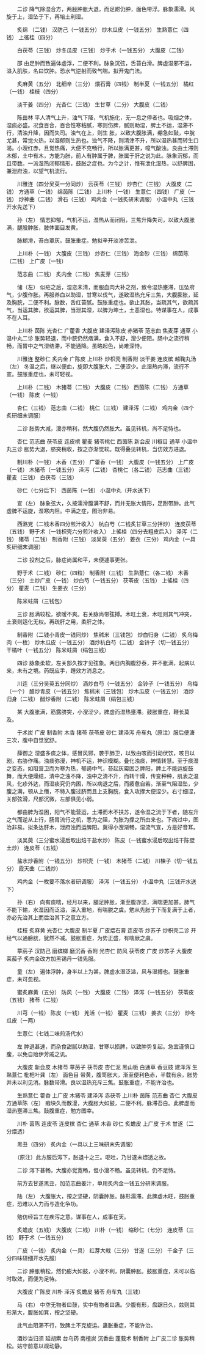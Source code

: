 <!-- { "loadSidebar": true } -->
　　二诊 降气除湿合方，两胫肿胀大退，而足跗仍肿，面色带浮。脉象濡滑。风旋于上，湿坠于下，再培土利湿。

　　炙绵 （二钱） 汉防己（一钱五分） 炒木瓜皮（一钱五分） 生熟薏仁（四钱） 上徭桂（四分）

　　白茯苓（三钱） 炒冬瓜皮（三钱） 炒于术（一钱五分） 大腹皮（二钱）

　　邵 由足肿而致遍体虚浮，二便不利。脉象沉弦，舌苔白滑。脾虚湿邪不运，溢入肌肤，名曰饮肿。恐水气逆射而致气喘。拟开鬼门法。

　　炙麻黄（五分） 北细辛（三分） 煨石膏（四钱） 制半夏（一钱五分） 橘红（一钱） 桂枝（四分）

　　淡干姜（四分） 光杏仁（三钱） 生甘草（二分） 大腹皮（二钱）

　　陈岳林 平人清气上升，浊气下降，气机施化，无一息之停者也。吸烟之体，湿痰必盛。况食百合，百合性寒粘腻，寒则伤脾，腻则助湿，脾土不运，湿滞不行，清浊升降，因而失司。浊气在上，则生 胀，以致大腹胀满，绷急如鼓，中脘尤甚，常觉火热，以湿郁则生热也。浊气不降，则清津不升，所以湿热甚而转生口渴。小溲红赤，且觉热痛，大便不克畅行，所以胀满更甚，噫气酸浊。良由土滞则木郁，土中有木，方能为胀，前人有肿属于脾，胀属于肝之说为此。脉象沉郁，而且带数。一派湿热闭郁情形，鼓胀之症也。为今之计，惟有泄化湿热，以舒脾困，兼泄府浊，以望气机流行。

　　川雅连（四分吴萸一分同炒） 云茯苓（三钱） 炒杏仁（三钱） 大腹皮（二钱） 方通草（一钱） 绵茵陈（二钱） 上川朴（一钱） 生薏仁（四钱） 广皮（一钱） 炒神曲（二钱） 滑石（三钱） 鸡内金（一钱炙研末调服） 小温中丸（三钱开水先送下）

　　孙（左） 情志抑郁，气机不运，湿热从而闭阻，三焦升降失司，以致大腹胀满，腿股肿胀，肢体面目发黄。

　　脉糊滑，苔白罩灰。鼓胀重症。勉拟辛开淡渗苦泄。

　　上川朴（一钱） 大腹皮（三钱） 炒杏仁（三钱） 海金砂（三钱） 绵茵陈（二钱） 上广皮（一钱）

　　范志曲（二钱） 炙内金（二钱） 焦麦芽（三钱）

　　储（左） 似疟之后，湿恋未清，而服血肉大补之剂，致令湿热壅滞，压坠府气，少腹作胀。再服养血以助湿，甘寒以伐气，遂致湿热充斥三焦，大腹膨胀，延及胸脘，二便不利。脉数，舌红苔腻。鼓胀重症也。欲止其胀，当疏其气，欲疏其气，当运其脾，欲运其脾，当泄其湿，以脾为坤土，土恶湿也。特谋事在人，成事不在人耳。

　　上川朴 茵陈 光杏仁 广藿香 大腹皮 建泽泻陈皮 赤猪苓 范志曲 焦麦芽 通草 小温中丸二诊 胀势轻退，而中脘仍然痞满，食入不舒，溲少便阻。肠中之流行稍畅，而胃中之气湿结滞，不能通降。虽略起色，尚难深恃。

　　川雅连 整砂仁 炙内金 广陈皮 上川朴 炒枳壳 制香附 淡干姜 连皮槟 越鞠丸汤（左） 冬温之后，继以便血，旋即大腹胀大，二便涩少。此湿热内滞，流行不宣。鼓胀重症也，未可轻视。

　　上川朴（二钱） 木猪苓（二钱） 大腹皮（二钱） 西茵陈（二钱） 方通草（一钱） 陈皮（一钱）

　　杏仁（三钱） 范志曲（二钱） 桃仁（三钱） 建泽泻（二钱） 鸡内金（四个炙研细末调服）

　　二诊 胀势大减，溲亦稍利，然大腹仍然胀大。虽见转机，尚不足恃也。

　　杏仁 范志曲 茯苓皮 连皮槟 瞿麦 猪苓桃仁 西茵陈 新会皮 川椒目 通草 小温中丸三诊 胀势大退，脐突稍收，按之亦渐觉软。既得叠见转机，当仿效方进退。

　　制川朴（一钱） 木香（五分） 广藿香（一钱） 大腹皮（一钱五分） 上广皮（一钱） 木猪苓（一钱五分） 泽泻（二钱） 杏桃仁（各二钱） 范志曲（三钱） 瞿麦（三钱） 白茯苓（三钱）

　　砂仁（七分后下） 西茵陈（一钱） 小温中丸（开水送下）

　　宣（左） 脉象弦大，久按濡滑腹满不舒，而并无胀大情形，足跗带肿。此气虚脾不运旋，湿寒内阻。中满之症，图治非易。

　　西潞党（二钱木香四分煎汁收入） 杭白芍（二钱炙甘草三分拌炒） 连皮茯苓（五钱） 野于术（一钱枳壳六分煎汁收入） 上徭桂（四分去粗皮后入） 泽泻（二钱） 猪苓（二钱） 制香附（三钱） 淡吴萸（五分） 姜衣（三分） 鸡内金（一具炙研细末调服）

　　二诊 投剂之后，脉症尚属和平，未便遽事更张。

　　野于术（二钱） 砂仁（四粒） 制香附（三钱） 生熟薏仁（各二钱） 木香（三分） 土炒广皮（一钱） 炒白芍（一钱五分） 茯苓皮（五钱） 上徭桂（四分） 瞿麦（二钱） 生姜衣（三分）

　　陈米蛀屑（三钱包）

　　三诊 胀满较松，欲嗳不爽。右关脉尚带弦搏。木旺土衰，木旺则其气冲突，土衰则运化无权。再疏肝之用，柔肝之体。

　　制香附（二钱小青皮一钱同炒） 焦秫米（三钱包） 炒白归身（二钱） 炙乌梅肉（一枚） 炒木瓜皮（一钱五分） 酒炒杭白芍（二钱） 金铃子（切一钱五分） 干橘叶（一钱五分） 陈米蛀屑（绢包三钱）

　　四诊 脉象柔软，左关部久按才见弦象。两日内胸腹舒泰，并不胀满，起病以来，未有之境。药既应手，踵效方消息之。

　　川连（三分吴萸五分同炒） 酒炒白芍（一钱五分） 金铃子（一钱五分） 乌梅（一个） 醋炒青皮（一钱五分） 焦秫米（三钱包） 炒木瓜皮（一钱五分） 酒炒归身（二钱） 醋炒香附（二钱） 陈米蛀屑（绢包三钱）

　　某 大腹胀满，筋露脐突，小溲涩少。脾虚而湿热壅滞。鼓胀重症，鞭长莫及。

　　于术炭 广皮 制香附 木香 猪苓 茯苓皮 砂仁 建泽泻 舟车丸（原注）服后便溏三次，腹中自觉宽舒。

　　薛御之 湿盛多痰之体，感冒风邪，袭于肺卫，以致由咳而引动伏饮，咳日以剧，右胁作痛。浊痰弥漫，神机不运，神识模糊。叠化浊痰，神情转慧。至于痰湿之变态，如阻营卫而为寒为热，郁遏中气，苔起灰霉困乏脾阳，脾土不能运旋鼓舞，而大便燥结，清中之浊不降，浊中之清不升，而转干燥，传变种种，肌表之温风，化疹外达，而湿痰究仍内困，所以病退之后，而疲惫自若。渐至气阻湿坠，少腹之满，顿从上僭，不特入腹过脐而且上支胸脘，食入攻撑大便涩少。右寸细涩，关部弦滑，尺部沉微，左部俱见小弱。

　　都由脾为湿困，阳气不能营运，土滞而木不扶苏，遂令湿之流于下者，随左升之气而逆从上行，肠胃流行之机，悉为之阻，为胀为撑之所由来也。下病过中，图治非易。拟条达肝木，泄府浊而运脾阳。冀得小溲渐畅，湿流气宣，方是好音耳。

　　淡吴萸（三分蜜水浸后取出焙干盐水炒） 陈皮（一钱蜜水浸后取出焙干陈壁土炒） 连皮苓（五钱）

　　盐水炒香附（一钱五分） 炒枳壳（一钱） 木猪苓（二钱） 川楝子（切一钱五分） 霞天曲（二钱炒）

　　鸡内金（一枚要不落水者研调服） 泽泻（一钱五分） 小温中丸（三钱开水送下）

　　孙（右） 向有痰喘，经月以来，腿足肿胀，渐至腹亦坚，满喘更加甚。肺气不能下输，水湿因而泛溢，深入重地，有喘脱之虞。勉从先胀于下而复满于上者，亦必先治其上而后治其下之意立方。

　　桂枝 炙麻黄 光杏仁 大腹皮 制半夏 广皮煨石膏 连皮苓 炒苏子 炒枳壳二诊 开经气以通膀胱，犹然不减。鼓胀重症，为势正盛，有喘厥之虞。

　　葶苈子 汉防己 磨槟榔 磨沉香 香附 光杏仁 防风 茯苓皮 广皮 炒苏子 大腹皮 莱菔子 炙内金改方加黑锡丹一钱先服。

　　童（左） 遍体浮肿，身半以上为甚。脾虚水湿泛溢，风与湿搏也。鼓胀重症，未可忽视。

　　蜜炙麻黄（五分） 防风（一钱） 大腹皮（二钱） 泽泻（一钱五分） 茯苓皮（五钱） 猪苓（二钱）

　　川芎（一钱） 陈皮（一钱） 羌活（一钱） 瞿麦（三钱） 姜衣（三分） 炒冬瓜皮（一两）

　　生薏仁（七钱二味煎汤代水）

　　左 肿退甚速，而杂食甜腻以助湿，甘寒以损脾，以致肿势复起。急宜谨慎口腹，以免自贻伊芳戚之讥。

　　大腹皮 新会皮 木猪苓 葶苈子 茯苓皮 杏仁泥 黑山栀 白通草 香豆豉 建泽泻 生熟薏仁 枇杷叶龚（左） 面色目 带黄，腹笥胀大，渐至便利色赤，半载有余，胀势并未以利见消。脉数带滑。良以湿热充斥三焦。鼓胀重症，不能许治也。

　　生熟薏仁 藿香 上广皮 木猪苓 建泽泻 赤茯苓 上川朴 茵陈 范志曲 杏仁 大腹皮 方通草陈（左） 瘕块久而散漫，大腹胀大如鼓，二便不利。脉滞苔白。此脾虚而湿热壅滞三焦。鼓腹重症，勉方图幸。

　　川朴 茵陈 连皮苓 连皮槟 杏仁 通草 木香 砂仁 炙蟾皮 上广皮 于术 甘遂（二分煨透）

　　黑丑（四分） 炙内金（一具以上三味研末先调服）

　　（原注）此方服后泻下，胀退十之三。呕吐，乃甘遂未煨透之故。

　　二诊 泻下甚畅，大腹亦觉宽畅，但小溲不畅。虽见转机，仍不足恃。

　　前方去甘遂黑丑，加范志曲姜汁，单用炙内金一钱五分研末调服。

　　陆（左） 大腹胀大，按之坚硬，阴囊肿胀。脉形濡滞。此脾虚木旺，鼓胀重症，恐难以人力而与造化争功。

　　勉仿经旨工在疾泻之意。谋事在人，成事在天。

　　炙蟾皮（五钱） 大腹皮（二钱） 川朴（一钱） 缩砂仁（七分） 连皮苓（三钱） 野于术（一钱五分）

　　广皮（一钱） 炙内金（一具） 红芽大戟（三分） 甘遂（三分） 千金子（三分四味研细开水先服）

　　二诊 肿胀稍松，然仍膨大如鼓，小溲不利，阴囊肿胀。鼓胀重症，未可以临时取效，而便为足恃。

　　大腹皮 广陈皮 川朴 泽泻 炙蟾皮 猪苓 舟车丸（三钱）

　　马（右） 中空无物者曰鼓，实中有物者曰蛊。少腹有形，盘踞日久，兹则其形渐大，腹胀如箕，按之坚硬。

　　此气血阻滞不行，致脾土不克旋运。蛊胀重症，不能许治。

　　酒炒当归须 延胡索 台乌药 南楂炭 沉香曲 蓬莪术 制香附 上广皮二诊 胀势稍松。姑守前意以觇动静。

